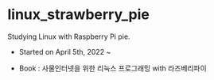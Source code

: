 # linux_strawberry_pie
Studying Linux with Raspberry Pi pie.

- Started on April 5th, 2022 ~

- Book : 사물인터넷을 위한 리눅스 프로그래밍 with 라즈베리파이
